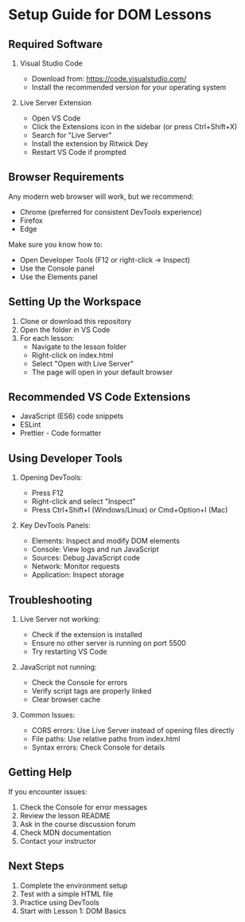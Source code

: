 # Setup Guide for DOM Lessons

## Required Software

1. Visual Studio Code
   - Download from: https://code.visualstudio.com/
   - Install the recommended version for your operating system

2. Live Server Extension
   - Open VS Code
   - Click the Extensions icon in the sidebar (or press Ctrl+Shift+X)
   - Search for "Live Server"
   - Install the extension by Ritwick Dey
   - Restart VS Code if prompted

## Browser Requirements

Any modern web browser will work, but we recommend:
- Chrome (preferred for consistent DevTools experience)
- Firefox
- Edge

Make sure you know how to:
- Open Developer Tools (F12 or right-click -> Inspect)
- Use the Console panel
- Use the Elements panel

## Setting Up the Workspace

1. Clone or download this repository
2. Open the folder in VS Code
3. For each lesson:
   - Navigate to the lesson folder
   - Right-click on index.html
   - Select "Open with Live Server"
   - The page will open in your default browser

## Recommended VS Code Extensions

- JavaScript (ES6) code snippets
- ESLint
- Prettier - Code formatter

## Using Developer Tools

1. Opening DevTools:
   - Press F12
   - Right-click and select "Inspect"
   - Press Ctrl+Shift+I (Windows/Linux) or Cmd+Option+I (Mac)

2. Key DevTools Panels:
   - Elements: Inspect and modify DOM elements
   - Console: View logs and run JavaScript
   - Sources: Debug JavaScript code
   - Network: Monitor requests
   - Application: Inspect storage

## Troubleshooting

1. Live Server not working:
   - Check if the extension is installed
   - Ensure no other server is running on port 5500
   - Try restarting VS Code

2. JavaScript not running:
   - Check the Console for errors
   - Verify script tags are properly linked
   - Clear browser cache

3. Common Issues:
   - CORS errors: Use Live Server instead of opening files directly
   - File paths: Use relative paths from index.html
   - Syntax errors: Check Console for details

## Getting Help

If you encounter issues:
1. Check the Console for error messages
2. Review the lesson README
3. Ask in the course discussion forum
4. Check MDN documentation
5. Contact your instructor

## Next Steps

1. Complete the environment setup
2. Test with a simple HTML file
3. Practice using DevTools
4. Start with Lesson 1: DOM Basics